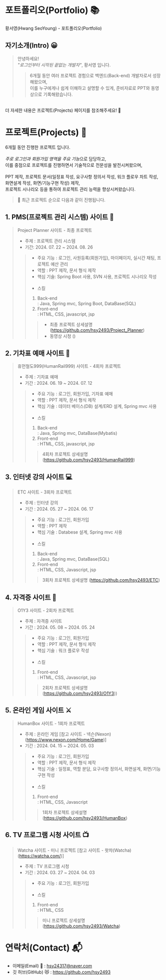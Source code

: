 # 포트폴리오(Portfolio) 📚
황서영(Hwang SeoYoung) - 포트폴리오(Portfolio)

##  자기소개(Intro) 😀
>안녕하세요!<br>
>*"로그인부터 시작된 끝없는 개발자"*, 황서영 입니다.<br>
>>6개월 동안 여러 프로젝트 경험으로 백엔드(Back-end) 개발자로서 성장해왔으며,<br>
>>이를 누구에게나 쉽게 이해하고 설명할 수 있게, 준비자료로 PPT와 동영상으로 기록해왔습니다.<br>
<br>
더 자세한 내용은 프로젝트(Projects) 페이지를 참조해주세요! 🙌

# 프로젝트(Projects) 💾
6개월 동안 진행한 프로젝트 입니다.<br>
<br>
*주로 로그인과 회원가입 영역을 주요 기능*으로 담당하고, <br>
이를 중점으로 프로젝트를 진행하면서 기술적으로 전문성을 발전시켜왔으며,<br>
<br>
PPT 제작, 프로젝트 문서(일정표 작성, 요구사항 정의서 작성, 워크 플로우 차트 작성, 화면설계 작성, 화면/기능구현 작성) 제작,<br>
프로젝트 시나리오 등을 통하여 프로젝트 관리 능력을 향상시켜왔습니다.<br>

>🌠 최근 프로젝트 순으로 다음과 같이 진행됩니다.

## 1.  PMS(프로젝트 관리 시스템) 사이트 📅

>Project Planner 사이트 - 최종 프로젝트<br>
>- 주제 : 프로젝트 관리 시스템<br>
>- 기간: 2024. 07. 22 ~ 2024. 08. 26<br>
>> - 주요 기능 : 로그인, 사원등록(회원가입), 마이페이지, 실시간 채팅, 프로젝트 예산 관리
>> - 역할 : PPT 제작, 문서 형식 제작
>> - 핵심 기술: Spring Boot 사용, SVN 사용, 프로젝트 시나리오 작성<br>
>>   <br>
>> - 스킬
>> 1. Back-end <br>
>> : Java, Spring mvc, Spring Boot, DataBase(SQL)
>> 2. Front-end <br>
>>: HTML, CSS, javascript, jsp <br>
>>> - 최종 프로젝트 상세설명 (https://github.com/hsy2493/Project_Planner)<br>
>>> - 동영상 시청 ()

## 2. 기차표 예매 사이트 🚂

>휴먼철도999(HumanRail999) 사이트 - 4회차 프로젝트<br>
>- 주제 : 기차표 예매
>- 기간 : 2024. 06. 19 ~ 2024. 07. 12
>> - 주요 기능 : 로그인, 회원가입, 기차표 예매
>> - 역할 : PPT 제작, 문서 형식 제작
>> - 핵심 기술 : 데이터 베이스(DB) 설계/ERD 설계, Spring mvc 사용<br>
>>   <br>
>> - 스킬
>> 1. Back-end <br>
>> : Java, Spring mvc, DataBase(Mybatis)
>> 2. Front-end <br>
>> : HTML, CSS, javascript, jsp<br>
>>> 4회차 프로젝트 상세설명 (https://github.com/hsy2493/HumanRail999)<br>

## 3. 인터넷 강의 사이트 💻

>ETC 사이트 - 3회차 프로젝트<br>
> - 주제 : 인터넷 강의
> - 기간 : 2024. 05. 27 ~ 2024. 06. 17
>> - 주요 기능 : 로그인, 회원가입
>> - 역할 : PPT 제작
>> - 핵심 기술 : Databese 설계, Spring mvc 사용<br>
>>   <br>
>> - 스킬
>> 1. Back-end <br>
>> : Java, Spring mvc, DataBase(SQL)
>> 2. Front-end <br>
>> : HTML, CSS, Javascript, jsp <br>
>>> 3회차 프로젝트 상세설명 (https://github.com/hsy2493/ETC)<br>

## 4. 자격증 사이트 📝

>O1Y3 사이트 - 2회차 프로젝트<br>
> - 주제 :  자격증 사이트
> - 기간 : 2024. 05. 08 ~ 2024. 05. 24
>> - 주요 기능 : 로그인, 회원가입
>> - 역할 : PPT 제작, 문서 형식 제작
>> - 핵심 기술 : 워크 플로우 작성<br>
>>   <br>
>> - 스킬
>> 1. Front-end <br>
>> : HTML, CSS, Javascript, jsp <br>
>>> 2회차 프로젝트 상세설명 (https://github.com/hsy2493/O1Y3))<br>

## 5. 온라인 게임 사이트 ⚔

>HumanBox 사이트 - 1회차 프로젝트<br>
> - 주제 : 온라인 게임 [참고 사이트 - 넥슨(Nexon) (https://www.nexon.com/Home/Game)]
> - 기간 : 2024. 04. 15 ~ 2024. 05. 03
>> - 주요 기능 : 로그인, 회원가입
>> - 역할 : PPT 제작, 문서 형식 제작
>> - 핵심 기술 : 일정표, 역할 분담, 요구사항 정의서, 화면설계, 화면/기능 구현 작성
>>   <br><br>
>> - 스킬
>> 1. Front-end <br>
>> : HTML, CSS, Javascript  
>>>  1회차 프로젝트 상세설명 (https://github.com/hsy2493/HumanBox)<br>

## 6. TV 프로그램 시청 사이트 📺

>Watcha 사이트 - 미니 프로젝트 [참고 사이트 - 왓챠(Watcha) (https://watcha.com/)] <br>
> - 주제 : TV 프로그램 시청
> - 기간 : 2024. 03. 27 ~ 2024. 04. 03
>> - 주요 기능 : 로그인, 회원가입 <br>
>>   <br>
>> - 스킬
>> 1. Front-end <br>
>>: HTML, CSS
>>> 미니 프로젝트 상세설명 (https://github.com/hsy2493/Watcha)<br>


# 연락처(Contact) 📬
- 이메일(Email) 💌 : hsy24317@naver.com
- 깃 허브(GitHub) 😻 : https://github.com/hsy2493
